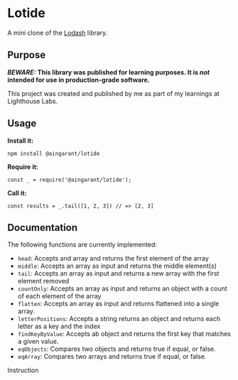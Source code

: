 # Lotide

A mini clone of the [Lodash](https://lodash.com) library.

## Purpose

**_BEWARE:_ This library was published for learning purposes. It is _not_ intended for use in production-grade software.**

This project was created and published by me as part of my learnings at Lighthouse Labs. 

## Usage

**Install it:**

`npm install @aingarant/lotide`

**Require it:**

`const _ = require('@aingarant/lotide');`

**Call it:**

`const results = _.tail([1, 2, 3]) // => [2, 3]`

## Documentation

The following functions are currently implemented:

* `head`: Accepts and array and returns the first element of the array
* `middle`: Accepts an array as input and returns the middle element(s)
* `tail`: Accepts an array as input and returns a new array with the first element removed
* `countOnly`: Accepts an array as input and returns an object with a count of each element of the array
* `flatten`: Accepts an array as input and returns flattened into a single array.
* `letterPositions`: Accepts a string returns an object and returns each letter as a key and the index 
* `findKeyByValue`: Accepts ab object and returns the first key that matches a given value.
* `eqObjects`: Compares two objects and returns true if equal, or false.
* `eqArray`: Compares two arrays and returns true if equal, or false.

Instruction
